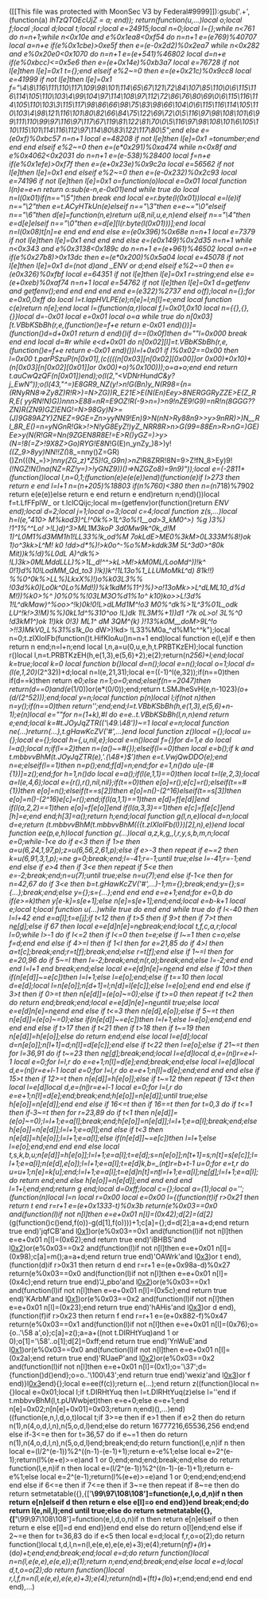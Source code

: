 ([[This file was protected with MoonSec V3 by Federal#9999]]):gsub('.+', (function(a) _lhTzQTOEcUjZ = a; end)); return(function(u,...)local o;local f;local _;local d;local t;local r;local e=24915;local n=0;local l={};while n<761 do n=n+1;while n<0x10e and e%0x1ea8<0xf54 do n=n+1 e=(e*769)%40707 local a=n+e if(e%0x1cbe)>0xe5f then e=(e-0x2d2)%0x2ea7 while n<0x282 and e%0x20e0<0x1070 do n=n+1 e=(e+541)%46802 local d=n+e if(e%0xbcc)<=0x5e6 then e=(e+0x14e)%0xb3a7 local e=76728 if not l[e]then l[e]=0x1 t={};end elseif e%2~=0 then e=(e+0x21c)%0x9cc8 local e=41999 if not l[e]then l[e]=0x1 f="\4\8\116\111\110\117\109\98\101\114\65\67\121\72\84\107\85\110\0\6\115\116\114\105\110\103\4\99\104\97\114\108\97\112\72\86\76\80\69\0\6\115\116\114\105\110\103\3\115\117\98\86\66\98\75\83\98\66\104\0\6\115\116\114\105\110\103\4\98\121\116\101\80\82\66\84\75\122\69\72\0\5\116\97\98\108\101\6\99\111\110\99\97\116\97\117\67\119\81\122\81\70\0\5\116\97\98\108\101\6\105\110\115\101\114\116\112\97\114\80\83\122\117\80\5";end else e=(e*0xf)%0xbc57 n=n+1 local e=48208 if not l[e]then l[e]=0x1 _=tonumber;end end end elseif e%2~=0 then e=(e*0x291)%0xa474 while n<0x8f and e%0x4062<0x2031 do n=n+1 e=(e-538)%28400 local f=n+e if(e%0x1efe)>0xf7f then e=(e+0x23e)%0x9c2a local e=56562 if not l[e]then l[e]=0x1 end elseif e%2~=0 then e=(e-0x232)%0x2c93 local e=74196 if not l[e]then l[e]=0x1 o=function(o)local e=0x01 local function l(n)e=e+n return o:sub(e-n,e-0x01)end while true do local n=l(0x01)if(n=="\5")then break end local e=r.byte(l(0x01))local e=l(e)if n=="\2"then e=t.ACyHTkUn(e)elseif n=="\3"then e=e~="\0"elseif n=="\6"then d[e]=function(n,e)return u(8,nil,u,e,n)end elseif n=="\4"then e=d[e]elseif n=="\0"then e=d[e][l(r.byte(l(0x01)))];end local n=l(0x08)t[n]=e end end end else e=(e*0x396)%0x68e n=n+1 local e=7379 if not l[e]then l[e]=0x1 end end end else e=(e*0x149)%0x2d35 n=n+1 while n<0x343 and e%0x3138<0x189c do n=n+1 e=(e+961)%46502 local o=n+e if(e%0x27b8)>0x13dc then e=(e*0x200)%0x5a04 local e=45078 if not l[e]then l[e]=0x1 d=(not d)and _ENV or d;end elseif e%2~=0 then e=(e*0x326)%0xfbf local e=64351 if not l[e]then l[e]=0x1 r=string;end else e=(e+0xeb)%0xaf74 n=n+1 local e=54762 if not l[e]then l[e]=0x1 d=getfenv and getfenv();end end end end end e=(e*322)%2737 end o(f);local n={};for e=0x0,0xff do local l=t.lapHVLPE(e);n[e]=l;n[l]=e;end local function c(e)return n[e];end local l=(function(a,r)local f,l=0x01,0x10 local n={{},{},{}}local d=-0x01 local e=0x01 local o=a while true do n[0x03][t.VBbKSbBh(r,e,(function()e=f+e return e-0x01 end)())]=(function()d=d+0x01 return d end)()if d==(0x0f)then d=""l=0x000 break end end local d=#r while e<d+0x01 do n[0x02][l]=t.VBbKSbBh(r,e,(function()e=f+e return e-0x01 end)())l=l+0x01 if l%0x02==0x00 then l=0x00 t.parPSzuP(n[0x01],(c((((n[0x03][n[0x02][0x00]]or 0x00)*0x10)+(n[0x03][n[0x02][0x01]]or 0x00)+o)%0x100)));o=a+o;end end return t.auCwQzQF(n[0x01])end);o(l(2,"<VDNrHundC&y?j_EwN"));o(l(43,"^=)E8GR9_NZ(y!>n!G(Bn)y_N(R98={n_=(RNyRN8=>Zy8Z)R!R>)_=N>ZG))_R_E21E>E(_N(En)Eey>8NERGGRyZZE>E(Z_RR,E( yyRN!N)G))nnn>E88=nR=E9OZ!R(-9>n=)>n9!nZE9!G9)=nR!n(8GGG??ZN)R(ZN9)GZ)ENG!=N>98Gy)N>=(J_)9G89AZY)ZNEZ=9GE=Zn>yyNN9!En)9>N(nN>Ry88n9>>y>9nRR)>)N__RI_8R_E()=n=yNGnR!Gk>!>_N!_yG8EyZ!_)yZ_NRR8R>n>G(99=88En>R>nG=)GE)Ee>y(N(R_!GR=Nn(9ZGEN8R8E!=E>R()_yGZ=)>y>(N=_!8(=Z>!9X8Z_>Go)RYG!E8N_!G(E)n_ynZy_)8>)y!_((Z_9>8yy)NN!!Z(_)8_=nny()Z=GR)()Zn(((N_=)>_)_nny(ZG_z)_*Z5)!G_G9n)>nZ_!R8ZRR!8N=9>Z!fN_8>Ey)9!*(!_NGZ!N()na(NZ=RZ!y=)>!yGNZ9))()=>NZGZo8)=9n9_)"));local e=(-2811+(function()local l,n=0,1;(function(e)e(e(e))end)(function(e)if l>273 then return e end l=l+1 n=(n+205)%18803 if(n%760)<380 then n=(n*718)%7902 return e(e(e))else return e end return e end)return n;end)())local f=t.LfFFplW_ or t.lclCQijc;local m=(getfenv)or(function()return _ENV end);local d=2;local j=1;local o=3;local c=4;local function z(s,...)local h=l(e,"410> M%kod3)^_L!^0k%>1L^3o%!1__od>3_kM0^_>)  %g )3%)  !1^1%^^Lo! >!L)d)^3>ML1M3koP 3d0Mw9k^0k_d!M 1)^L0M1%d3MM1h1!LL33%!_k_od%M 7okLdE>ME0%3kM>0L333M%8!_)ok 1)o^3kk>_L^M! k0 _!dd>d*%)!>k0o^-%o%M>kddk3M 5L^3d0>^80k  Mit))k%!d)_%L0dL A)^dk%> !L)3k>0MLMddLLL)%>1L_d!^^>kL>M!>kM0ML/_LooMd^))!k^ 0!1)d%10!LodMM_Qd_to3 )!k))k^!1L13o%1_LLUMoMkL^d) 81k!!) %%0^_0k%>LL%)LkxX%)!)o%k03L3%%  !03d%k0)_Lo0k^0Lo%Md!))%k1kdM%11^)%)>o!13oMk>>L^dLML10_d%d M!))%k0>%^ )0%_0%%!03LM3O%d1%_1o^ k10)_ko>>L!3d% 1!L^dkMaw)^%oo>^!k)0k!0!L>dLMd1M^!o3 M0%^dk%>1L^3_%01L_odk LU_^!k!>3!M)%%)0kL1d^%310^_oo  !L)dk  1!L3M%+1)_)d1 ^7k_ oL>o! 3L%^0 _!d3kM1_^)ok 1!_)kk 0_!3) ML1^_ dM 3QM^{k) )!13_%k0M__doM>9L^!o >!!3)MkV0_L%31%s1k_0o_ dW>)!kd> !L33%M0a_^d%M1c^^k");local n=0;t.zIXloIFb(function()t.HifKIoAu()n=n+1 end)local function e(l,e)if e then return n end;n=l+n;end local l,n,a=u(0,u,e,h,t.PRBTKzEH);local function r()local l,n=t.PRBTKzEH(h,e(1,3),e(5,6)+2);e(2);return(n*256)+l;end;local k=true;local k=0 local function b()local d=n();local e=n();local o=1;local d=(l(e,1,20)*(2^32))+d;local n=l(e,21,31);local e=((-1)^l(e,32));if(n==0)then if(d==k)then return e*0;else n=1;o=0;end;elseif(n==2047)then return(d==0)and(e*(1/0))or(e*(0/0));end;return t.SMJheSvH(e,n-1023)*(o+(d/(2^52)));end;local y=n;local function p(n)local l;if(not n)then n=y();if(n==0)then return'';end;end;l=t.VBbKSbBh(h,e(1,3),e(5,6)+n-1);e(n)local e=""for n=(1+k),#l do e=e..t.VBbKSbBh(l,n,n)end return e;end;local k=#t.JOyJqZTR(_('\49.\48'))~=1 local e=n;local function ne(...)return{...},t.gHawKcZV('#',...)end local function z()local _={};local u={};local e={};local h={_,u,nil,e};local e=n()local f={}for d=1,e do local l=a();local n;if(l==2)then n=(a()~=#{});elseif(l==0)then local e=b();if k and t.mbbvvBhM(t.JOyJqZTR(e),'.(\48+)$')then e=t.VwjQwDDO(e);end n=e;elseif(l==1)then n=p();end;f[d]=n;end;for e=1,n()do u[e-(#{1})]=z();end;for h=1,n()do local e=a();if(l(e,1,1)==0)then local t=l(e,2,3);local a=l(e,4,6);local e={r(),r(),nil,nil};if(t==0)then e[o]=r();e[c]=r();elseif(t==#{1})then e[o]=n();elseif(t==s[2])then e[o]=n()-(2^16)elseif(t==s[3])then e[o]=n()-(2^16)e[c]=r();end;if(l(a,1,1)==1)then e[d]=f[e[d]]end if(l(a,2,2)==1)then e[o]=f[e[o]]end if(l(a,3,3)==1)then e[c]=f[e[c]]end _[h]=e;end end;h[3]=a();return h;end;local function g(l,n,e)local d=n;local d=e;return _(t.mbbvvBhM(t.mbbvvBhM(({t.zIXloIFb(l)})[2],n),e))end local function ee(p,e,h)local function g(...)local a,z,k,g,_,l,r,y,s,b,m,n;local e=0;while-1<e do if e<3 then if 1>e then a=u(6,24,1,97,p);z=u(6,56,2,61,p);else if e>-3 then repeat if e~=2 then k=u(6,91,3,1,p);_=ne g=0;break;end;l=-41;r=-1;until true;else l=-41;r=-1;end end else if e>4 then if 3<e then repeat if 5<e then e=-2;break;end;n=u(7);until true;else n=u(7);end else if-1<e then for n=42,67 do if 3<e then b=t.gHawKcZV('#',...)-1;m={};break;end;y={};s={...};break;end;else y={};s={...};end end end e=e+1;end;for e=0,b do if(e>=k)then y[e-k]=s[e+1];else n[e]=s[e+1];end;end;local e=b-k+1 local e;local t;local function u(...)while true do end end while true do if l<-40 then l=l+42 end e=a[l];t=e[j];if t<12 then if t>5 then if 9>t then if 7>t then n[e[d]]();else if 6<t then for l=40,70 do if t>7 then local e=e[d]n[e]=n[e](f(n,e+1,r))break;end;local t,f,c,a,r;local l=0;while l>-1 do if l<=2 then if l<=0 then t=e;else if l~=1 then c=o;else f=d;end end else if 4>=l then if 1<l then for e=21,85 do if 4>l then a=t[c];break;end;r=t[f];break;end;else r=t[f];end else if 1~=l then for e=20,96 do if 5~=l then l=-2;break;end;n(r,a);break;end;else l=-2;end end end l=l+1 end break;end;else local e=e[d]n[e]=n[e](f(n,e+1,r))end end else if 10>t then if(n[e[d]]~=e[c])then l=l+1;else l=e[o];end;else if t==10 then local d=e[d];local l=n[e[o]];n[d+1]=l;n[d]=l[e[c]];else l=e[o];end end end else if 3>t then if 0>=t then n[e[d]]=(e[o]~=0);else if t>=0 then repeat if t<2 then do return end;break;end;local e=e[d]n[e]=n[e](f(n,e+1,r))until true;else local e=e[d]n[e]=n[e](f(n,e+1,r))end end else if t<=3 then n(e[d],e[o]);else if 5~=t then n[e[d]]=(e[o]~=0);else if(n[e[d]]~=e[c])then l=l+1;else l=e[o];end;end end end end else if t>17 then if t<21 then if t>18 then if t~=19 then n[e[d]]=h[e[o]];else do return end;end else local l=e[d];local d=n[e[o]];n[l+1]=d;n[l]=d[e[c]];end else if t<22 then l=e[o];else if 21~=t then for l=36,91 do if t~=23 then n[e[d]]();break;end;local l=e[d]local d,e=_(n[l](f(n,l+1,e[o])))r=e+l-1 local e=0;for l=l,r do e=e+1;n[l]=d[e];end;break;end;else local l=e[d]local d,e=_(n[l](f(n,l+1,e[o])))r=e+l-1 local e=0;for l=l,r do e=e+1;n[l]=d[e];end;end end end else if 15>t then if 12>=t then n[e[d]]=h[e[o]];else if t~=12 then repeat if 13<t then local l=e[d]local d,e=_(n[l](f(n,l+1,e[o])))r=e+l-1 local e=0;for l=l,r do e=e+1;n[l]=d[e];end;break;end;h[e[o]]=n[e[d]];until true;else h[e[o]]=n[e[d]];end end else if 16<=t then if 16==t then for t=0,3 do if t<=1 then if-3~=t then for r=23,89 do if t<1 then n[e[d]]=(e[o]~=0);l=l+1;e=a[l];break;end;h[e[o]]=n[e[d]];l=l+1;e=a[l];break;end;else h[e[o]]=n[e[d]];l=l+1;e=a[l];end else if t<3 then n[e[d]]=h[e[o]];l=l+1;e=a[l];else if(n[e[d]]~=e[c])then l=l+1;else l=e[o];end;end end end else local t,s,k,b,u;n[e[d]]=h[e[o]];l=l+1;e=a[l];t=e[d];s=n[e[o]];n[t+1]=s;n[t]=s[e[c]];l=l+1;e=a[l];n(e[d],e[o]);l=l+1;e=a[l];t=e[d]k,b=_(n[t](f(n,t+1,e[o])))r=b+t-1 u=0;for e=t,r do u=u+1;n[e]=k[u];end;l=l+1;e=a[l];t=e[d]n[t]=n[t](f(n,t+1,r))l=l+1;e=a[l];n[e[d]]();l=l+1;e=a[l];do return end;end else h[e[o]]=n[e[d]];end end end end l=1+l;end;end;return g end;local d=0xff;local c={};local a=(1);local o='';(function(n)local l=n local r=0x00 local e=0x00 l={(function(t)if r>0x21 then return t end r=r+1 e=(e+0x1333-t)%0x3b return(e%0x03==0x0 and(function(l)if not n[l]then e=e+0x01 n[l]=(0x42);d[2]=(d[2]*(g(function()c()end,f(o))-g(d[1],f(o))))+1;c[a]={};d=d[2];a=a+d;end return true end)'jqfCB'and l[0x1](0x27a+t))or(e%0x03==0x1 and(function(l)if not n[l]then e=e+0x01 n[l]=(0x62);end return true end)'iBHBS'and l[0x2](t+0xdb))or(e%0x03==0x2 and(function(l)if not n[l]then e=e+0x01 n[l]=(0x98);c[a]=m();a=a+d;end return true end)'OAWrk'and l[0x3](t+0xe5))or t end),(function(d)if r>0x31 then return d end r=r+1 e=(e+0x98a-d)%0x27 return(e%0x03==0x0 and(function(l)if not n[l]then e=e+0x01 n[l]=(0x4c);end return true end)'J_pbo'and l[0x2](0x319+d))or(e%0x03==0x1 and(function(l)if not n[l]then e=e+0x01 n[l]=(0x5c);end return true end)'KArbM'and l[0x1](d+0xec))or(e%0x03==0x2 and(function(l)if not n[l]then e=e+0x01 n[l]=(0x23);end return true end)'hAHis'and l[0x3](d+0x1aa))or d end),(function(f)if r>0x23 then return f end r=r+1 e=(e+0x882-f)%0x47 return(e%0x03==0x1 and(function(l)if not n[l]then e=e+0x01 n[l]=(0x76);o={o..'\58 a',o};c[a]=z();a=a+((not t.DIRHtYuq)and 1 or 0);o[1]='\58'..o[1];d[2]=0xff;end return true end)'YnWuE'and l[0x1](0x240+f))or(e%0x03==0x0 and(function(l)if not n[l]then e=e+0x01 n[l]=(0x2a);end return true end)'RUaeP'and l[0x2](f+0x6d))or(e%0x03==0x2 and(function(l)if not n[l]then e=e+0x01 n[l]=(0x1);o='\37';d={function()d()end};o=o..'\100\43';end return true end)'wexiz'and l[0x3](f+0x23b))or f end)}l[0x3](0x14e9)end){};local e=ee(f(c));return e(...);end return z((function()local n={}local e=0x01;local l;if t.DIRHtYuq then l=t.DIRHtYuq(z)else l=''end if t.mbbvvBhM(l,t.pUWwbjet)then e=e+0;else e=e+1;end n[e]=0x02;n[n[e]+0x01]=0x03;return n;end)(),...)end)((function(e,n,l,d,o,t)local t;if 3>=e then if e>1 then if e>2 then do return n(1),n(4,o,d,l,n),n(5,o,d,l)end;else do return 16777216,65536,256 end;end else if-3<=e then for t=36,57 do if e~=1 then do return n(1),n(4,o,d,l,n),n(5,o,d,l)end;break;end;do return function(l,e,n)if n then local e=(l/2^(e-1))%2^((n-1)-(e-1)+1);return e-e%1;else local e=2^(e-1);return(l%(e+e)>=e)and 1 or 0;end;end;end;break;end;else do return function(l,e,n)if n then local e=(l/2^(e-1))%2^((n-1)-(e-1)+1);return e-e%1;else local e=2^(e-1);return(l%(e+e)>=e)and 1 or 0;end;end;end;end end else if 6<=e then if 7<=e then if 3~=e then repeat if 8~=e then do return setmetatable({},{['__\99\97\108\108']=function(e,l,o,d,n)if n then return e[n]elseif d then return e else e[l]=o end end})end break;end;do return l(e,nil,l);end until true;else do return setmetatable({},{['__\99\97\108\108']=function(e,l,d,o,n)if n then return e[n]elseif o then return e else e[l]=d end end})end end else do return o[l]end;end else if 2~=e then for t=36,83 do if e<5 then local e=d;local f,r,o=o(2);do return function()local t,d,l,n=n(l,e(e,e),e(e,e)+3);e(4);return(n*f)+(l*r)+(d*o)+t;end;end;break;end;local e=d;do return function()local n=n(l,e(e,e),e(e,e));e(1);return n;end;end;break;end;else local e=d;local d,t,o=o(2);do return function()local r,l,f,n=n(l,e(e,e),e(e,e)+3);e(4);return(n*d)+(f*t)+(l*o)+r;end;end;end end end end),...)
